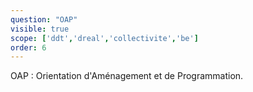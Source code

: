 ```yaml
---
question: "OAP"
visible: true
scope: ['ddt','dreal','collectivite','be']
order: 6
---
```

OAP : Orientation d'Aménagement et de Programmation.
